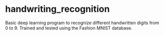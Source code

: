 # handwriting_recognition
Basic deep learning program to recognize different handwritten digits from 0 to 9. Trained and tested using the Fashion MNIST database. 
